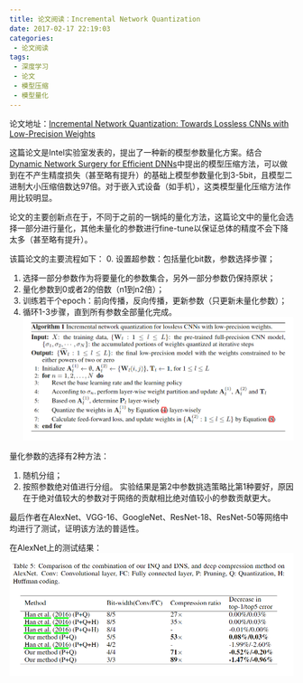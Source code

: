 ```yaml
---
title: 论文阅读：Incremental Network Quantization
date: 2017-02-17 22:19:03
categories:
 - 论文阅读
tags:
 - 深度学习
 - 论文
 - 模型压缩
 - 模型量化
---
```


论文地址：[Incremental Network Quantization: Towards Lossless CNNs with Low-Precision Weights](https://arxiv.org/abs/1702.03044)  

这篇论文是Intel实验室发表的，提出了一种新的模型参数量化方案。结合[Dynamic Network Surgery for Efficient DNNs](https://arxiv.org/abs/1608.04493)中提出的模型压缩方法，可以做到在不产生精度损失（甚至略有提升）的基础上模型参数量化到3-5bit，且模型二进制大小压缩倍数达97倍。对于嵌入式设备（如手机），这类模型量化压缩方法作用比较明显。  

论文的主要创新点在于，不同于之前的一锅炖的量化方法，这篇论文中的量化会选择一部分进行量化，其他未量化的参数进行fine-tune以保证总体的精度不会下降太多（甚至略有提升）。

该篇论文的主要流程如下：
0. 设置超参数：包括量化bit数，参数选择步骤；
1. 选择一部分参数作为将要量化的参数集合，另外一部分参数仍保持原状；
2. 量化参数到0或者2的倍数（n1到n2倍）；
3. 训练若干个epoch：前向传播，反向传播，更新参数（只更新未量化参数）；
4. 循环1-3步骤，直到所有参数全部量化完成。
![algorithm-flow](paper-reading-INQ/algorithm-flow.png)


量化参数的选择有2种方法：
1. 随机分组；
2. 按照参数绝对值进行分组。
实验结果是第2中参数挑选策略比第1种要好，原因在于绝对值较大的参数对于网络的贡献相比绝对值较小的参数贡献更大。

最后作者在AlexNet、VGG-16、GoogleNet、ResNet-18、ResNet-50等网络中均进行了测试，证明该方法的普适性。

在AlexNet上的测试结果：
![result](paper-reading-INQ/result.png)
